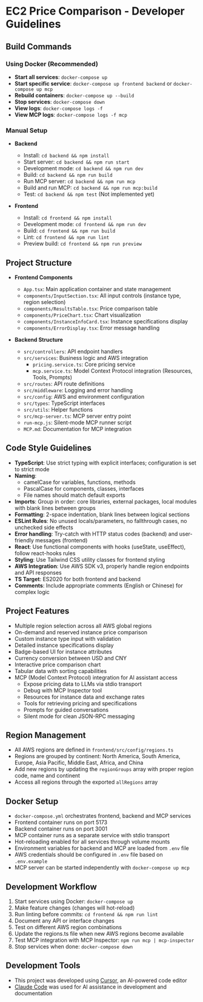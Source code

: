 # EC2 Price Comparison - Developer Guidelines

## Build Commands

### Using Docker (Recommended)
- **Start all services**: `docker-compose up`
- **Start specific service**: `docker-compose up frontend backend` or `docker-compose up mcp`
- **Rebuild containers**: `docker-compose up --build`
- **Stop services**: `docker-compose down`
- **View logs**: `docker-compose logs -f`
- **View MCP logs**: `docker-compose logs -f mcp`

### Manual Setup
- **Backend**
  - Install: `cd backend && npm install`
  - Start server: `cd backend && npm run start`
  - Development mode: `cd backend && npm run dev`
  - Build: `cd backend && npm run build`
  - Run MCP server: `cd backend && npm run mcp`
  - Build and run MCP: `cd backend && npm run mcp:build`
  - Test: `cd backend && npm test` (Not implemented yet)

- **Frontend**
  - Install: `cd frontend && npm install`
  - Development mode: `cd frontend && npm run dev`
  - Build: `cd frontend && npm run build`
  - Lint: `cd frontend && npm run lint`
  - Preview build: `cd frontend && npm run preview`

## Project Structure
- **Frontend Components**
  - `App.tsx`: Main application container and state management
  - `components/InputSection.tsx`: All input controls (instance type, region selection)
  - `components/ResultsTable.tsx`: Price comparison table
  - `components/PriceChart.tsx`: Chart visualization 
  - `components/InstanceInfoCard.tsx`: Instance specifications display
  - `components/ErrorDisplay.tsx`: Error message handling

- **Backend Structure**
  - `src/controllers`: API endpoint handlers
  - `src/services`: Business logic and AWS integration
    - `pricing.service.ts`: Core pricing service
    - `mcp.service.ts`: Model Context Protocol integration (Resources, Tools, Prompts)
  - `src/routes`: API route definitions
  - `src/middleware`: Logging and error handling
  - `src/config`: AWS and environment configuration
  - `src/types`: TypeScript interfaces
  - `src/utils`: Helper functions
  - `src/mcp-server.ts`: MCP server entry point
  - `run-mcp.js`: Silent-mode MCP runner script
  - `MCP.md`: Documentation for MCP integration

## Code Style Guidelines
- **TypeScript**: Use strict typing with explicit interfaces; configuration is set to strict mode
- **Naming**:
  - camelCase for variables, functions, methods
  - PascalCase for components, classes, interfaces
  - File names should match default exports
- **Imports**: Group in order: core libraries, external packages, local modules with blank lines between groups
- **Formatting**: 2-space indentation, blank lines between logical sections
- **ESLint Rules**: No unused locals/parameters, no fallthrough cases, no unchecked side effects
- **Error handling**: Try-catch with HTTP status codes (backend) and user-friendly messages (frontend)
- **React**: Use functional components with hooks (useState, useEffect), follow react-hooks rules
- **Styling**: Use Tailwind CSS utility classes for frontend styling
- **AWS Integration**: Use AWS SDK v3, properly handle region endpoints and API responses
- **TS Target**: ES2020 for both frontend and backend
- **Comments**: Include appropriate comments (English or Chinese) for complex logic

## Project Features
- Multiple region selection across all AWS global regions
- On-demand and reserved instance price comparison
- Custom instance type input with validation
- Detailed instance specifications display
- Badge-based UI for instance attributes
- Currency conversion between USD and CNY
- Interactive price comparison chart
- Tabular data with sorting capabilities
- MCP (Model Context Protocol) integration for AI assistant access
  - Expose pricing data to LLMs via stdio transport
  - Debug with MCP Inspector tool
  - Resources for instance data and exchange rates
  - Tools for retrieving pricing and specifications
  - Prompts for guided conversations
  - Silent mode for clean JSON-RPC messaging

## Region Management
- All AWS regions are defined in `frontend/src/config/regions.ts`
- Regions are grouped by continent: North America, South America, Europe, Asia Pacific, Middle East, Africa, and China
- Add new regions by updating the `regionGroups` array with proper region code, name and continent
- Access all regions through the exported `allRegions` array

## Docker Setup
- `docker-compose.yml` orchestrates frontend, backend and MCP services
- Frontend container runs on port 5173
- Backend container runs on port 3001
- MCP container runs as a separate service with stdio transport
- Hot-reloading enabled for all services through volume mounts
- Environment variables for backend and MCP are loaded from `.env` file
- AWS credentials should be configured in `.env` file based on `.env.example`
- MCP server can be started independently with `docker-compose up mcp`

## Development Workflow
1. Start services using Docker: `docker-compose up`
2. Make feature changes (changes will hot-reload)
3. Run linting before commits: `cd frontend && npm run lint`
4. Document any API or interface changes
5. Test on different AWS region combinations
6. Update the regions.ts file when new AWS regions become available
7. Test MCP integration with MCP Inspector: `npm run mcp | mcp-inspector`
8. Stop services when done: `docker-compose down`

## Development Tools
- This project was developed using [Cursor](https://cursor.sh/), an AI-powered code editor
- [Claude Code](https://claude.ai/code) was used for AI assistance in development and documentation